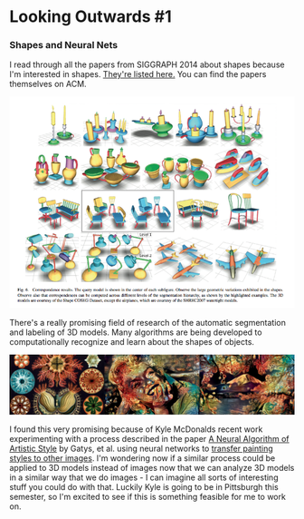 # Looking Outwards #1

### Shapes and Neural Nets

I read through all the papers from SIGGRAPH 2014 about shapes because I'm interested in shapes.
<a href="http://s2014.siggraph.org/attendees/technical-papers/sessions/shape-collection">They're listed here.</a> You can find the papers themselves on ACM.

![shapes](images/shapes1.png)

There's a really promising field of research of the automatic segmentation and labeling of 3D models. Many algorithms are being developed to computationally recognize and learn about the shapes of objects. 

![shapes](images/style.png)

I found this very promising because of Kyle McDonalds recent work experimenting with a process described in the paper <a href="http://arxiv.org/abs/1508.06576">A Neural Algorithm of Artistic Style</a> by Gatys, et al. using neural networks to <a href="http://kylemcdonald.net/stylestudies/">transfer painting styles to other images</a>. I'm wondering now if a similar process could be applied to 3D models instead of images now that we can analyze 3D models in a similar way that we do images - I can imagine all sorts of interesting stuff you could do with that. Luckily Kyle is going to be in Pittsburgh this semester, so I'm excited to see if this is something feasible for me to work on. 
